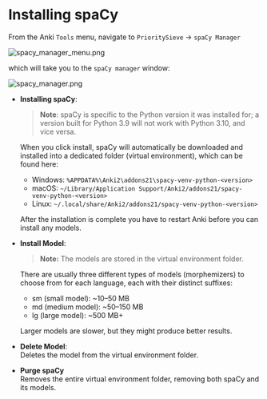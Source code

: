 # Installing spaCy

From the Anki `Tools` menu, navigate to `PrioritySieve` -> `spaCy Manager`

![spacy_manager_menu.png](../../img/spacy_manager_menu.png)

which will take you to the `spaCy manager` window:

![spacy_manager.png](../../img/spacy_manager.png)


* **Installing spaCy**:  
  > **Note**: spaCy is specific to the Python version it was installed for; a version built for Python 3.9 will not work with Python 3.10, and vice versa.
  
  When you click install, spaCy will automatically be downloaded and installed into a dedicated folder 
  (virtual environment), which can be found here:  
  - Windows: `%APPDATA%\Anki2\addons21\spacy-venv-python-<version>`
  - macOS: `~/Library/Application Support/Anki2/addons21/spacy-venv-python-<version>`
  - Linux: `~/.local/share/Anki2/addons21/spacy-venv-python-<version>`

  After the installation is complete you have to restart Anki before you can install any models.

* **Install Model**:  
  > **Note:** The models are stored in the virtual environment folder.

  There are usually three different types of models (morphemizers) to choose from for each language, each with their distinct suffixes:

  - sm (small model): ~10–50 MB
  - md (medium model): ~50–150 MB
  - lg (large model): ~500 MB+
  
  Larger models are slower, but they might produce better results.
  
* **Delete Model**:  
  Deletes the model from the virtual environment folder. 
* **Purge spaCy**  
  Removes the entire virtual environment folder, removing both spaCy and its models.